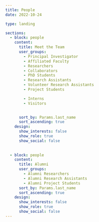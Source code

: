 ```yaml
---
title: People
date: 2022-10-24

type: landing

sections:
  - block: people
    content:
      title: Meet the Team
      user_groups:
        - Principal Investigator
        - Affiliated Faculty
        - Researchers
        - Collaborators
        - PhD Students
        - Research Assistants
        - Volunteer Research Assistants
        - Project Students

        - Interns
        - Visitors
        

      sort_by: Params.last_name
      sort_ascending: true
    design:
      show_interests: false
      show_role: true
      show_social: false
      
      
  - block: people
    content:
      title: Alumni
      user_groups:
        - Alumni Researchers
        - Alumni Research Assistants
        - Alumni Project Students
      sort_by: Params.last_name
      sort_ascending: true
    design:
      show_interests: false
      show_role: true
      show_social: false
---
```

